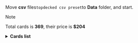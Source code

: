 Move <b>csv</b> files```topdecked csv preset```to <b>Data</b> folder, and start.

> [!NOTE]
> Total cards is <b>369</b>, their price is <b>$204</b>

<details>
  <summary><b>Cards list</b></summary>

<ul>
 <li> $0.11 <a href="https://scryfall.com/card/afr/274/ru">Mountain</a> - foil (1)</li>
 <li> $0.71 <a href="https://scryfall.com/card/khm/397/ru">Mountain</a> - foil (1)</li>
 <li> $0.11 <a href="https://scryfall.com/card/afr/276/ru">Mountain</a> - foil (1)</li>
 <li> $0.17 <a href="https://scryfall.com/card/thb/285/en">Mountain</a> - foil (1)</li>
 <li> $0.13 <a href="https://scryfall.com/card/mid/383/ru">Mountain</a> - foil (1)</li>
 <li> $0.13 <a href="https://scryfall.com/card/afr/275/ru">Mountain</a> - foil (1)</li>
 <li> $0.09 <a href="https://scryfall.com/card/afr/277/ru">Mountain</a> - foil (1)</li>
 <li> $0.14 <a href="https://scryfall.com/card/thb/284/en">Mountain</a> - foil (1)</li>
 <li> $0.06 <a href="https://scryfall.com/card/afr/310/ru">Rimeshield Frost Giant</a> - foil (1)</li>
 <li> $0.11 <a href="https://scryfall.com/card/mid/244/ru">Sunrise Cavalier</a> - foil (1)</li>
 <li> $0.17 <a href="https://scryfall.com/card/mid/261/ru">Evolving Wilds</a> - foil (1)</li>
 <li> $0.10 <a href="https://scryfall.com/card/mid/380/ru">Plains</a> - foil (1)</li>
 <li> $0.22 <a href="https://scryfall.com/card/thb/279/en">Plains</a> - foil (1)</li>
 <li> $0.09 <a href="https://scryfall.com/card/afr/262/ru">Plains</a> - foil (1)</li>
 <li> $0.09 <a href="https://scryfall.com/card/afr/264/ru">Plains</a> - foil (1)</li>
 <li> $0.32 <a href="https://scryfall.com/card/khm/394/ru">Plains</a> - foil (1)</li>
 <li> $0.20 <a href="https://scryfall.com/card/thb/278/en">Plains</a> - foil (1)</li>
 <li> $0.13 <a href="https://scryfall.com/card/afr/265/ru">Plains</a> - foil (1)</li>
 <li> $0.10 <a href="https://scryfall.com/card/afr/263/ru">Plains</a> - foil (1)</li>
 <li> $0.18 <a href="https://scryfall.com/card/afr/117/ru">Reaper's Talisman</a> - foil (1)</li>
 <li> $0.10 <a href="https://scryfall.com/card/mid/384/ru">Forest</a> - foil (1)</li>
 <li> $0.09 <a href="https://scryfall.com/card/thb/286/en">Forest</a> - foil (1)</li>
 <li> $0.19 <a href="https://scryfall.com/card/thb/287/en">Forest</a> - foil (1)</li>
 <li> $0.13 <a href="https://scryfall.com/card/afr/278/ru">Forest</a> - foil (1)</li>
 <li> $0.13 <a href="https://scryfall.com/card/afr/280/ru">Forest</a> - foil (1)</li>
 <li> $0.38 <a href="https://scryfall.com/card/mid/277/ru">Forest</a> - foil (1)</li>
 <li> $0.10 <a href="https://scryfall.com/card/afr/279/ru">Forest</a> - foil (1)</li>
 <li> $0.16 <a href="https://scryfall.com/card/afr/281/ru">Forest</a> - foil (1)</li>
 <li> $0.73 <a href="https://scryfall.com/card/khm/398/ru">Forest</a> - foil (1)</li>
 <li> $0.61 <a href="https://scryfall.com/card/ddr/36/en">Ob Nixilis Reignited</a> - foil (1)</li>
 <li> $0.11 <a href="https://scryfall.com/card/afr/268/ru">Island</a> - foil (1)</li>
 <li> $0.63 <a href="https://scryfall.com/card/khm/395/ru">Island</a> - foil (1)</li>
 <li> $0.09 <a href="https://scryfall.com/card/afr/269/ru">Island</a> - foil (1)</li>
 <li> $0.19 <a href="https://scryfall.com/card/thb/281/ru">Island</a> - foil (1)</li>
 <li> $0.09 <a href="https://scryfall.com/card/mid/381/ru">Island</a> - foil (1)</li>
 <li> $0.10 <a href="https://scryfall.com/card/afr/267/ru">Island</a> - foil (1)</li>
 <li> $0.13 <a href="https://scryfall.com/card/afr/266/ru">Island</a> - foil (1)</li>
 <li> $0.17 <a href="https://scryfall.com/card/thb/280/en">Island</a> - foil (1)</li>
 <li> $0.13 <a href="https://scryfall.com/card/khm/321/ru">Aegar, the Freezing Flame</a> - foil (1)</li>
 <li> $0.12 <a href="https://scryfall.com/card/afr/272/ru">Swamp</a> - foil (1)</li>
 <li> $0.09 <a href="https://scryfall.com/card/afr/270/ru">Swamp</a> - foil (1)</li>
 <li> $2.02 <a href="https://scryfall.com/card/thb/252/en">Swamp</a> - foil (1)</li>
 <li> $0.13 <a href="https://scryfall.com/card/mid/382/ru">Swamp</a> - foil (1)</li>
 <li> $0.12 <a href="https://scryfall.com/card/afr/271/ru">Swamp</a> - foil (1)</li>
 <li> $0.13 <a href="https://scryfall.com/card/afr/273/ru">Swamp</a> - foil (1)</li>
 <li> $0.20 <a href="https://scryfall.com/card/thb/283/en">Swamp</a> - foil (1)</li>
 <li> $0.92 <a href="https://scryfall.com/card/mid/273/ru">Swamp</a> - foil (1)</li>
 <li> $0.46 <a href="https://scryfall.com/card/khm/396/ru">Swamp</a> - foil (1)</li>
 <li> $0.12 <a href="https://scryfall.com/card/thb/282/en">Swamp</a> - foil (1)</li>
 <li> $0.02 <a href="https://scryfall.com/card/mom/195/en">Iridescent Blademaster</a> - foil (1)</li>
 <li> $0.09 <a href="https://scryfall.com/card/khm/8/ru">Divine Gambit</a> - foil (1)</li>
 <li> $0.38 <a href="https://scryfall.com/card/afr/228/ru">Monk Class</a> - foil (1)</li>
 <li> $0.01 <a href="https://scryfall.com/card/mid/22/ru">Gavony Trapper</a> - foil (1)</li>
 <li> $1.02 <a href="https://scryfall.com/card/neo/472/en">Thundering Raiju</a> - foil (1)</li>
 <li> $0.08 <a href="https://scryfall.com/card/mid/299/ru">Burly Breaker // Dire-Strain Demolisher</a> - foil (1)</li>
 <li> $2.85 <a href="https://scryfall.com/card/vow/46/en">Welcoming Vampire</a> - foil (1)</li>
 <li> $2.87 <a href="https://scryfall.com/card/ddr/1/en">Nissa, Voice of Zendikar</a> - foil (1)</li>
 <li> $0.14 <a href="https://scryfall.com/card/mid/63/ru">Mysterious Tome // Chilling Chronicle</a> - foil (1)</li>
 <li> $0.01 <a href="https://scryfall.com/card/mid/132/ru">Burn the Accursed</a> - foil (1)</li>
 <li> $0.07 <a href="https://scryfall.com/card/afr/46/ru">Arcane Investigator</a> - foil (1)</li>
 <li> $0.05 <a href="https://scryfall.com/card/khm/157/ru">Tuskeri Firewalker</a> - foil (1)</li>
 <li> $0.13 <a href="https://scryfall.com/card/thb/263/en">Tymaret, Chosen from Death</a> - foil (1)</li>
 <li> $0.30 <a href="https://scryfall.com/card/mid/386/ru">Triskaidekaphile</a> - foil (1)</li>
 <li> $0.47 <a href="https://scryfall.com/card/thb/352/en">Arasta of the Endless Web</a> - foil (1)</li>
 <li> $0.05 <a href="https://scryfall.com/card/khm/87/ru">Draugr Recruiter</a> - foil (1)</li>
 <li> $0.43 <a href="https://scryfall.com/card/afr/375/ru">Forsworn Paladin</a> - foil (1)</li>
 <li> $0.83 <a href="https://scryfall.com/card/khm/400/ru">Reflections of Littjara</a> - foil (1)</li>
 <li> $0.19 <a href="https://scryfall.com/card/afr/397/ru">Treasure Chest</a> - foil (1)</li>
 <li> $0.06 <a href="https://scryfall.com/card/mid/118/ru">Olivia's Midnight Ambush</a> - foil (1)</li>
 <li> $2.23 <a href="https://scryfall.com/card/sta/56/ru">Regrowth</a> - foil (1)</li>
 <li> $0.02 <a href="https://scryfall.com/card/mid/84/ru">Arrogant Outlaw</a> - foil (1)</li>
 <li> $0.02 <a href="https://scryfall.com/card/afr/45/ru">Air-Cult Elemental</a> - foil (1)</li>
 <li> $0.62 <a href="https://scryfall.com/card/thb/121/en">Underworld Dreams</a> - nonfoil (1)</li>
 <li> $0.06 <a href="https://scryfall.com/card/khm/36/ru">Valkyrie's Sword</a> - nonfoil (1)</li>
 <li> $0.04 <a href="https://scryfall.com/card/khm/163/ru">Boreal Outrider</a> - nonfoil (1)</li>
 <li> $0.02 <a href="https://scryfall.com/card/stx/200/ru">Lorehold Excavation</a> - nonfoil (1)</li>
 <li> $0.96 <a href="https://scryfall.com/card/stx/262/ru">Access Tunnel</a> - nonfoil (1)</li>
 <li> $0.10 <a href="https://scryfall.com/card/afr/105/ru">Gelatinous Cube</a> - nonfoil (1)</li>
 <li> $0.11 <a href="https://scryfall.com/card/thb/237/en">Soul-Guide Lantern</a> - nonfoil (1)</li>
 <li> $0.11 <a href="https://scryfall.com/card/khm/56/ru">Frost Augur</a> - nonfoil (1)</li>
 <li> $0.86 <a href="https://scryfall.com/card/khm/69/ru">Mystic Reflection</a> - nonfoil (1)</li>
 <li> $0.02 <a href="https://scryfall.com/card/thb/189/en">Nyx Herald</a> - nonfoil (1)</li>
 <li> $0.02 <a href="https://scryfall.com/card/stx/89/ru">Umbral Juke</a> - nonfoil (1)</li>
 <li> $0.93 <a href="https://scryfall.com/card/sta/17/ru">Mind's Desire</a> - nonfoil (1)</li>
 <li> $0.04 <a href="https://scryfall.com/card/afr/7/ru">Cloister Gargoyle</a> - nonfoil (1)</li>
 <li> $0.04 <a href="https://scryfall.com/card/thb/83/en">Agonizing Remorse</a> - nonfoil (1)</li>
 <li> $0.03 <a href="https://scryfall.com/card/sta/24/ru">Agonizing Remorse</a> - nonfoil (1)</li>
 <li> $0.10 <a href="https://scryfall.com/card/ddr/3/en">Briarhorn</a> - nonfoil (2)</li>
 <li> $0.22 <a href="https://scryfall.com/card/mid/246/ru">Tovolar, Dire Overlord // Tovolar, the Midnight Scourge</a> - nonfoil (1)</li>
 <li> $0.11 <a href="https://scryfall.com/card/mid/187/ru">Hound Tamer // Untamed Pup</a> - nonfoil (1)</li>
 <li> $0.06 <a href="https://scryfall.com/card/mid/302/ru">Hound Tamer // Untamed Pup</a> - nonfoil (1)</li>
 <li> $0.12 <a href="https://scryfall.com/card/stx/147/ru">Augmenter Pugilist // Echoing Equation</a> - nonfoil (1)</li>
 <li> $0.04 <a href="https://scryfall.com/card/afr/192/ru">Loathsome Troll</a> - nonfoil (1)</li>
 <li> $0.08 <a href="https://scryfall.com/card/khm/268/ru">Skemfar Elderhall</a> - nonfoil (1)</li>
 <li> $0.32 <a href="https://scryfall.com/card/thb/170/en">The First Iroan Games</a> - nonfoil (1)</li>
 <li> $0.18 <a href="https://scryfall.com/card/sta/60/ru">Electrolyze</a> - nonfoil (1)</li>
 <li> $0.03 <a href="https://scryfall.com/card/thb/219/ru">Hero of the Nyxborn</a> - nonfoil (1)</li>
 <li> $0.41 <a href="https://scryfall.com/card/vow/200/en">Glorious Sunrise</a> - nonfoil (1)</li>
 <li> $0.02 <a href="https://scryfall.com/card/mom/107/en">Glistening Deluge</a> - nonfoil (1)</li>
 <li> $5.14 <a href="https://scryfall.com/card/khm/98/ru">Haunting Voyage</a> - nonfoil (1)</li>
 <li> $0.19 <a href="https://scryfall.com/card/thb/87/en">Cling to Dust</a> - nonfoil (1)</li>
 <li> $0.16 <a href="https://scryfall.com/card/ddr/58/en">Quest for the Gravelord</a> - nonfoil (2)</li>
 <li> $0.02 <a href="https://scryfall.com/card/thb/59/en">One with the Stars</a> - nonfoil (1)</li>
 <li> $0.05 <a href="https://scryfall.com/card/thb/7/en">Commanding Presence</a> - nonfoil (1)</li>
 <li> $0.45 <a href="https://scryfall.com/card/ddr/56/en">Pestilence Demon</a> - nonfoil (1)</li>
 <li> $0.10 <a href="https://scryfall.com/card/thb/267/en">Renata, Called to the Hunt</a> - nonfoil (1)</li>
 <li> $0.08 <a href="https://scryfall.com/card/khm/113/ru">Tergrid's Shadow</a> - nonfoil (1)</li>
 <li> $0.05 <a href="https://scryfall.com/card/afr/12/ru">Divine Smite</a> - nonfoil (1)</li>
 <li> $0.03 <a href="https://scryfall.com/card/thb/239/en">Thundering Chariot</a> - nonfoil (1)</li>
 <li> $0.03 <a href="https://scryfall.com/card/stx/107/ru">Igneous Inspiration</a> - nonfoil (1)</li>
 <li> $0.11 <a href="https://scryfall.com/card/ddr/19/en">Scythe Leopard</a> - nonfoil (2)</li>
 <li> $0.11 <a href="https://scryfall.com/card/khm/201/ru">Arni Slays the Troll</a> - nonfoil (1)</li>
 <li> $1.12 <a href="https://scryfall.com/card/stx/86/ru">Sedgemoor Witch</a> - nonfoil (1)</li>
 <li> $0.01 <a href="https://scryfall.com/card/mid/75/ru">Skaab Wrangler</a> - nonfoil (1)</li>
 <li> $0.53 <a href="https://scryfall.com/card/ddr/2/en">Abundance</a> - nonfoil (1)</li>
 <li> $0.10 <a href="https://scryfall.com/card/stx/154/ru">Pestilent Cauldron // Restorative Burst</a> - nonfoil (1)</li>
 <li> $3.54 <a href="https://scryfall.com/card/afr/138/ru">Delina, Wild Mage</a> - nonfoil (1)</li>
 <li> $0.10 <a href="https://scryfall.com/card/thb/166/en">The Binding of the Titans</a> - nonfoil (1)</li>
 <li> $0.27 <a href="https://scryfall.com/card/ddr/24/en">Walker of the Grove</a> - nonfoil (1)</li>
 <li> $0.79 <a href="https://scryfall.com/card/sta/51/ru">Cultivate</a> - nonfoil (1)</li>
 <li> $0.03 <a href="https://scryfall.com/card/thb/182/en">Nessian Hornbeetle</a> - nonfoil (1)</li>
 <li> $0.08 <a href="https://scryfall.com/card/sta/44/ru">Shock</a> - nonfoil (1)</li>
 <li> $0.31 <a href="https://scryfall.com/card/thb/234/en">Mirror Shield</a> - nonfoil (1)</li>
 <li> $0.03 <a href="https://scryfall.com/card/mid/299/ru">Burly Breaker // Dire-Strain Demolisher</a> - nonfoil (2)</li>
 <li> $0.30 <a href="https://scryfall.com/card/afr/29/ru">Paladin Class</a> - nonfoil (1)</li>
 <li> $0.01 <a href="https://scryfall.com/card/mid/83/ru">Vivisection</a> - nonfoil (1)</li>
 <li> $0.05 <a href="https://scryfall.com/card/afr/57/ru">Eccentric Apprentice</a> - nonfoil (2)</li>
 <li> $0.20 <a href="https://scryfall.com/card/thb/33/en">Reverent Hoplite</a> - nonfoil (1)</li>
 <li> $0.11 <a href="https://scryfall.com/card/stx/98/ru">Efreet Flamepainter</a> - nonfoil (1)</li>
 <li> $0.15 <a href="https://scryfall.com/card/khm/109/ru">Skemfar Avenger</a> - nonfoil (1)</li>
 <li> $0.28 <a href="https://scryfall.com/card/afr/132/ru">Battle Cry Goblin</a> - nonfoil (1)</li>
 <li> $0.05 <a href="https://scryfall.com/card/afr/67/ru">Power of Persuasion</a> - nonfoil (1)</li>
 <li> $0.06 <a href="https://scryfall.com/card/stx/229/ru">Shadewing Laureate</a> - nonfoil (1)</li>
 <li> $0.12 <a href="https://scryfall.com/card/ddr/20/en">Seek the Horizon</a> - nonfoil (1)</li>
 <li> $0.16 <a href="https://scryfall.com/card/khm/265/ru">Port of Karfell</a> - nonfoil (1)</li>
 <li> $0.54 <a href="https://scryfall.com/card/afr/33/ru">Portable Hole</a> - nonfoil (1)</li>
 <li> $0.36 <a href="https://scryfall.com/card/sta/31/ru">Inquisition of Kozilek</a> - nonfoil (1)</li>
 <li> $0.10 <a href="https://scryfall.com/card/stx/57/ru">Teachings of the Archaics</a> - nonfoil (1)</li>
 <li> $2.00 <a href="https://scryfall.com/card/mid/7/ru">Brutal Cathar // Moonrage Brute</a> - nonfoil (1)</li>
 <li> $0.06 <a href="https://scryfall.com/card/mid/250/ru">Wake to Slaughter</a> - nonfoil (1)</li>
 <li> $0.17 <a href="https://scryfall.com/card/ddr/60/ru">Shadows of the Past</a> - nonfoil (1)</li>
 <li> $0.19 <a href="https://scryfall.com/card/thb/228/en">Staggering Insight</a> - nonfoil (1)</li>
 <li> $0.04 <a href="https://scryfall.com/card/stx/198/ru">Lorehold Apprentice</a> - nonfoil (1)</li>
 <li> $0.03 <a href="https://scryfall.com/card/thb/63/en">Sea God's Scorn</a> - nonfoil (1)</li>
 <li> $0.06 <a href="https://scryfall.com/card/afr/107/ru">Grim Wanderer</a> - nonfoil (1)</li>
 <li> $0.06 <a href="https://scryfall.com/card/thb/223/en">Mischievous Chimera</a> - nonfoil (1)</li>
 <li> $0.04 <a href="https://scryfall.com/card/stx/100/ru">Explosive Welcome</a> - nonfoil (1)</li>
 <li> $0.16 <a href="https://scryfall.com/card/stx/96/ru">Draconic Intervention</a> - nonfoil (1)</li>
 <li> $0.07 <a href="https://scryfall.com/card/mid/238/ru">Rootcoil Creeper</a> - nonfoil (2)</li>
 <li> $0.47 <a href="https://scryfall.com/card/ddr/38/en">Ambition's Cost</a> - nonfoil (1)</li>
 <li> $0.03 <a href="https://scryfall.com/card/thb/133/en">Fateful End</a> - nonfoil (1)</li>
 <li> $0.08 <a href="https://scryfall.com/card/sta/41/ru">Infuriate</a> - nonfoil (1)</li>
 <li> $0.14 <a href="https://scryfall.com/card/khm/108/ru">Rune of Mortality</a> - nonfoil (1)</li>
 <li> $0.33 <a href="https://scryfall.com/card/ddr/10/en">Gaea's Blessing</a> - nonfoil (1)</li>
 <li> $0.13 <a href="https://scryfall.com/card/khm/325/ru">Koll, the Forgemaster</a> - nonfoil (1)</li>
 <li> $0.05 <a href="https://scryfall.com/card/thb/209/en">Atris, Oracle of Half-Truths</a> - nonfoil (1)</li>
 <li> $0.30 <a href="https://scryfall.com/card/stx/26/ru">Secret Rendezvous</a> - nonfoil (1)</li>
 <li> $0.20 <a href="https://scryfall.com/card/thb/5/en">The Birth of Meletis</a> - nonfoil (1)</li>
 <li> $0.37 <a href="https://scryfall.com/card/snc/12/en">Extraction Specialist</a> - nonfoil (1)</li>
 <li> $0.11 <a href="https://scryfall.com/card/khm/59/ru">Giant's Amulet</a> - nonfoil (1)</li>
 <li> $0.05 <a href="https://scryfall.com/card/afr/234/ru">Targ Nar, Demon-Fang Gnoll</a> - nonfoil (2)</li>
 <li> $0.09 <a href="https://scryfall.com/card/mid/183/ru">Dryad's Revival</a> - nonfoil (1)</li>
 <li> $1.30 <a href="https://scryfall.com/card/khm/340/ru">Search for Glory</a> - nonfoil (1)</li>
 <li> $0.10 <a href="https://scryfall.com/card/stx/127/ru">Dragonsguard Elite</a> - nonfoil (1)</li>
 <li> $0.03 <a href="https://scryfall.com/card/afr/96/ru">Demogorgon's Clutches</a> - nonfoil (1)</li>
 <li> $0.07 <a href="https://scryfall.com/card/sta/4/ru">Divine Gambit</a> - nonfoil (1)</li>
 <li> $0.02 <a href="https://scryfall.com/card/khm/8/ru">Divine Gambit</a> - nonfoil (1)</li>
 <li> $0.03 <a href="https://scryfall.com/card/mul/57/en">Reyav, Master Smith</a> - nonfoil (1)</li>
 <li> $0.04 <a href="https://scryfall.com/card/stx/134/ru">Honor Troll</a> - nonfoil (2)</li>
 <li> $0.02 <a href="https://scryfall.com/card/thb/112/en">Pharika's Spawn</a> - nonfoil (1)</li>
 <li> $0.03 <a href="https://scryfall.com/card/afr/76/ru">Split the Party</a> - nonfoil (1)</li>
 <li> $0.04 <a href="https://scryfall.com/card/afr/149/ru">Hulking Bugbear</a> - nonfoil (1)</li>
 <li> $0.02 <a href="https://scryfall.com/card/stx/135/ru">Karok Wrangler</a> - nonfoil (1)</li>
 <li> $0.46 <a href="https://scryfall.com/card/ddr/16/en">Oran-Rief Hydra</a> - nonfoil (1)</li>
 <li> $0.02 <a href="https://scryfall.com/card/stx/15/ru">Dueling Coach</a> - nonfoil (1)</li>
 <li> $0.06 <a href="https://scryfall.com/card/stx/123/ru">Bookwurm</a> - nonfoil (2)</li>
 <li> $0.13 <a href="https://scryfall.com/card/afr/32/ru">Plate Armor</a> - nonfoil (1)</li>
 <li> $0.02 <a href="https://scryfall.com/card/khm/226/ru">Niko Defies Destiny</a> - nonfoil (1)</li>
 <li> $0.05 <a href="https://scryfall.com/card/afr/135/ru">Burning Hands</a> - nonfoil (1)</li>
 <li> $0.07 <a href="https://scryfall.com/card/mid/126/ru">Vengeful Strangler // Strangling Grasp</a> - nonfoil (1)</li>
 <li> $0.02 <a href="https://scryfall.com/card/stx/78/ru">Necrotic Fumes</a> - nonfoil (3)</li>
 <li> $0.19 <a href="https://scryfall.com/card/ddr/6/en">Cloudthresher</a> - nonfoil (1)</li>
 <li> $0.02 <a href="https://scryfall.com/card/afr/247/ru">Iron Golem</a> - nonfoil (1)</li>
 <li> $0.04 <a href="https://scryfall.com/card/afr/210/ru">Wandering Troubadour</a> - nonfoil (2)</li>
 <li> $0.06 <a href="https://scryfall.com/card/thb/69/en">Stinging Lionfish</a> - nonfoil (1)</li>
 <li> $0.18 <a href="https://scryfall.com/card/afr/98/ru">Drider</a> - nonfoil (1)</li>
 <li> $0.19 <a href="https://scryfall.com/card/thb/167/en">Chainweb Aracnir</a> - nonfoil (1)</li>
 <li> $0.10 <a href="https://scryfall.com/card/khm/170/ru">Fynn, the Fangbearer</a> - nonfoil (1)</li>
 <li> $0.34 <a href="https://scryfall.com/card/stx/128/ru">Ecological Appreciation</a> - nonfoil (1)</li>
 <li> $0.07 <a href="https://scryfall.com/card/afr/137/ru">Critical Hit</a> - nonfoil (1)</li>
 <li> $0.04 <a href="https://scryfall.com/card/afr/201/ru">Purple Worm</a> - nonfoil (1)</li>
 <li> $2.47 <a href="https://scryfall.com/card/stx/81/ru">Plumb the Forbidden</a> - nonfoil (1)</li>
 <li> $0.06 <a href="https://scryfall.com/card/thb/102/en">Inevitable End</a> - nonfoil (1)</li>
 <li> $0.41 <a href="https://scryfall.com/card/stx/21/ru">Mavinda, Students' Advocate</a> - nonfoil (1)</li>
 <li> $0.60 <a href="https://scryfall.com/card/afr/180/ru">Druid Class</a> - nonfoil (1)</li>
 <li> $0.03 <a href="https://scryfall.com/card/mid/16/ru">Duelcraft Trainer</a> - nonfoil (1)</li>
 <li> $0.34 <a href="https://scryfall.com/card/mid/309/ru">Katilda, Dawnhart Prime</a> - nonfoil (1)</li>
 <li> $0.26 <a href="https://scryfall.com/card/ddr/30/en">Treetop Village</a> - nonfoil (1)</li>
 <li> $0.23 <a href="https://scryfall.com/card/vow/58/en">Dreamshackle Geist</a> - nonfoil (1)</li>
 <li> $0.02 <a href="https://scryfall.com/card/stx/202/ru">Maelstrom Muse</a> - nonfoil (1)</li>
 <li> $0.07 <a href="https://scryfall.com/card/ddr/12/en">Jaddi Lifestrider</a> - nonfoil (2)</li>
 <li> $0.21 <a href="https://scryfall.com/card/khm/25/ru">Rune of Sustenance</a> - nonfoil (1)</li>
 <li> $0.12 <a href="https://scryfall.com/card/mid/303/ru">Outland Liberator // Frenzied Trapbreaker</a> - nonfoil (1)</li>
 <li> $0.02 <a href="https://scryfall.com/card/afr/244/ru">Fifty Feet of Rope</a> - nonfoil (1)</li>
 <li> $0.91 <a href="https://scryfall.com/card/ddr/65/en">Leechridden Swamp</a> - nonfoil (1)</li>
 <li> $0.14 <a href="https://scryfall.com/card/afr/48/ru">The Blackstaff of Waterdeep</a> - nonfoil (1)</li>
 <li> $0.25 <a href="https://scryfall.com/card/ddr/62/en">Squelching Leeches</a> - nonfoil (1)</li>
 <li> $0.07 <a href="https://scryfall.com/card/afr/49/ru">Blue Dragon</a> - nonfoil (1)</li>
 <li> $0.20 <a href="https://scryfall.com/card/stx/94/ru">Conspiracy Theorist</a> - nonfoil (1)</li>
 <li> $0.04 <a href="https://scryfall.com/card/stx/35/ru">Thunderous Orator</a> - nonfoil (1)</li>
 <li> $0.13 <a href="https://scryfall.com/card/stx/176/ru">Deadly Brew</a> - nonfoil (1)</li>
 <li> $0.16 <a href="https://scryfall.com/card/stx/207/ru">Mortality Spear</a> - nonfoil (1)</li>
 <li> $0.05 <a href="https://scryfall.com/card/mom/166/en">Stoke the Flames</a> - nonfoil (1)</li>
 <li> $0.23 <a href="https://scryfall.com/card/ddr/21/en">Thicket Elemental</a> - nonfoil (1)</li>
 <li> $0.08 <a href="https://scryfall.com/card/thb/206/en">Acolyte of Affliction</a> - nonfoil (1)</li>
 <li> $0.62 <a href="https://scryfall.com/card/thb/13/en">Elspeth Conquers Death</a> - nonfoil (1)</li>
 <li> $0.05 <a href="https://scryfall.com/card/thb/132/en">Escape Velocity</a> - nonfoil (1)</li>
 <li> $0.06 <a href="https://scryfall.com/card/khm/30/ru">Spectral Steel</a> - nonfoil (1)</li>
 <li> $0.46 <a href="https://scryfall.com/card/khm/142/ru">Magda, Brazen Outlaw</a> - nonfoil (1)</li>
 <li> $0.12 <a href="https://scryfall.com/card/sta/37/ru">Claim the Firstborn</a> - nonfoil (1)</li>
 <li> $1.22 <a href="https://scryfall.com/card/afr/147/ru">Hobgoblin Bandit Lord</a> - nonfoil (1)</li>
 <li> $0.22 <a href="https://scryfall.com/card/mid/235/ru">Rem Karolus, Stalwart Slayer</a> - nonfoil (1)</li>
 <li> $0.04 <a href="https://scryfall.com/card/afr/231/ru">Shessra, Death's Whisper</a> - nonfoil (1)</li>
 <li> $0.05 <a href="https://scryfall.com/card/stx/92/ru">Ardent Dustspeaker</a> - nonfoil (1)</li>
 <li> $0.04 <a href="https://scryfall.com/card/thb/138/en">Heroes of the Revel</a> - nonfoil (1)</li>
 <li> $0.09 <a href="https://scryfall.com/card/mid/115/ru">Necrosynthesis</a> - nonfoil (1)</li>
 <li> $0.15 <a href="https://scryfall.com/card/afr/125/ru">Warlock Class</a> - nonfoil (2)</li>
 <li> $0.26 <a href="https://scryfall.com/card/mid/2/ru">Ambitious Farmhand // Seasoned Cathar</a> - nonfoil (1)</li>
 <li> $2.72 <a href="https://scryfall.com/card/afr/222/ru">Fighter Class</a> - nonfoil (1)</li>
 <li> $0.02 <a href="https://scryfall.com/card/mid/300/ru">Dawnhart Mentor</a> - nonfoil (2)</li>
 <li> $0.05 <a href="https://scryfall.com/card/khm/166/ru">Elven Bow</a> - nonfoil (1)</li>
 <li> $0.26 <a href="https://scryfall.com/card/stx/20/ru">Leonin Lightscribe</a> - nonfoil (1)</li>
 <li> $0.69 <a href="https://scryfall.com/card/khm/9/ru">Doomskar</a> - nonfoil (1)</li>
 <li> $0.49 <a href="https://scryfall.com/card/thb/99/en">Gray Merchant of Asphodel</a> - nonfoil (1)</li>
 <li> $3.82 <a href="https://scryfall.com/card/khm/114/ru">Valki, God of Lies // Tibalt, Cosmic Impostor</a> - nonfoil (1)</li>
 <li> $0.31 <a href="https://scryfall.com/card/vow/53/en">Consuming Tide</a> - nonfoil (1)</li>
 <li> $0.04 <a href="https://scryfall.com/card/mid/65/ru">Ominous Roost</a> - nonfoil (1)</li>
 <li> $0.09 <a href="https://scryfall.com/card/stx/28/ru">Show of Confidence</a> - nonfoil (1)</li>
 <li> $1.37 <a href="https://scryfall.com/card/mid/113/ru">Morbid Opportunist</a> - nonfoil (1)</li>
 <li> $0.34 <a href="https://scryfall.com/card/sta/62/ru">Lightning Helix</a> - nonfoil (1)</li>
 <li> $0.06 <a href="https://scryfall.com/card/khm/253/ru">Bretagard Stronghold</a> - nonfoil (1)</li>
 <li> $0.03 <a href="https://scryfall.com/card/khm/137/ru">Frenzied Raider</a> - nonfoil (1)</li>
 <li> $2.54 <a href="https://scryfall.com/card/thb/221/en">Kroxa, Titan of Death's Hunger</a> - nonfoil (1)</li>
 <li> $0.06 <a href="https://scryfall.com/card/stx/205/ru">Manifestation Sage</a> - nonfoil (1)</li>
 <li> $0.13 <a href="https://scryfall.com/card/khm/116/ru">Vengeful Reaper</a> - nonfoil (1)</li>
 <li> $0.23 <a href="https://scryfall.com/card/stx/72/ru">Go Blank</a> - nonfoil (1)</li>
 <li> $0.08 <a href="https://scryfall.com/card/khm/224/ru">Narfi, Betrayer King</a> - nonfoil (1)</li>
 <li> $0.13 <a href="https://scryfall.com/card/stx/59/ru">Test of Talents</a> - nonfoil (2)</li>
 <li> $0.36 <a href="https://scryfall.com/card/khm/107/ru">Rise of the Dread Marn</a> - nonfoil (1)</li>
 <li> $0.08 <a href="https://scryfall.com/card/khm/259/ru">Great Hall of Starnheim</a> - nonfoil (1)</li>
 <li> $0.02 <a href="https://scryfall.com/card/afr/77/ru">Sudden Insight</a> - nonfoil (1)</li>
 <li> $0.10 <a href="https://scryfall.com/card/afr/240/ru">Bag of Holding</a> - nonfoil (1)</li>
 <li> $0.20 <a href="https://scryfall.com/card/afr/88/ru">Asmodeus the Archfiend</a> - nonfoil (1)</li>
 <li> $0.03 <a href="https://scryfall.com/card/thb/193/en">Pheres-Band Brawler</a> - nonfoil (1)</li>
 <li> $0.05 <a href="https://scryfall.com/card/stx/132/ru">Fortifying Draught</a> - nonfoil (1)</li>
 <li> $0.08 <a href="https://scryfall.com/card/mid/57/ru">Grafted Identity</a> - nonfoil (1)</li>
 <li> $3.90 <a href="https://scryfall.com/card/mid/265/ru">Overgrown Farmland</a> - nonfoil (1)</li>
 <li> $0.10 <a href="https://scryfall.com/card/khm/212/ru">Harald, King of Skemfar</a> - nonfoil (1)</li>
 <li> $0.19 <a href="https://scryfall.com/card/vow/186/en">Ascendant Packleader</a> - nonfoil (1)</li>
 <li> $0.03 <a href="https://scryfall.com/card/mid/70/ru">Phantom Carriage</a> - nonfoil (2)</li>
 <li> $0.12 <a href="https://scryfall.com/card/afr/323/ru">Zalto, Fire Giant Duke</a> - nonfoil (2)</li>
 <li> $0.19 <a href="https://scryfall.com/card/stx/247/ru">Witherbloom Apprentice</a> - nonfoil (2)</li>
 <li> $0.36 <a href="https://scryfall.com/card/afr/243/ru">Eye of Vecna</a> - nonfoil (1)</li>
 <li> $0.02 <a href="https://scryfall.com/card/stx/224/ru">Returned Pastcaller</a> - nonfoil (1)</li>
 <li> $0.02 <a href="https://scryfall.com/card/mid/196/ru">Rise of the Ants</a> - nonfoil (1)</li>
 <li> $3.13 <a href="https://scryfall.com/card/afr/254/ru">Den of the Bugbear</a> - nonfoil (1)</li>
 <li> $0.23 <a href="https://scryfall.com/card/khm/86/ru">Draugr Necromancer</a> - nonfoil (1)</li>
 <li> $0.26 <a href="https://scryfall.com/card/khm/244/ru">Replicating Ring</a> - nonfoil (1)</li>
 <li> $0.26 <a href="https://scryfall.com/card/sta/28/ru">Doom Blade</a> - nonfoil (1)</li>
 <li> $0.02 <a href="https://scryfall.com/card/stx/31/ru">Stonebinder's Familiar</a> - nonfoil (1)</li>
 <li> $0.10 <a href="https://scryfall.com/card/mid/173/ru">Brood Weaver</a> - nonfoil (1)</li>
 <li> $0.11 <a href="https://scryfall.com/card/stx/178/ru">Dina, Soul Steeper</a> - nonfoil (2)</li>
 <li> $0.14 <a href="https://scryfall.com/card/stx/171/ru">Creative Outburst</a> - nonfoil (1)</li>
 <li> $0.03 <a href="https://scryfall.com/card/stx/91/ru">Academic Dispute</a> - nonfoil (1)</li>
 <li> $0.02 <a href="https://scryfall.com/card/stx/162/ru">Aether Helix</a> - nonfoil (1)</li>
 <li> $0.07 <a href="https://scryfall.com/card/thb/53/en">Medomai's Prophecy</a> - nonfoil (1)</li>
 <li> $0.04 <a href="https://scryfall.com/card/khm/135/ru">Fearless Liberator</a> - nonfoil (1)</li>
 <li> $0.13 <a href="https://scryfall.com/card/thb/156/en">Storm Herald</a> - nonfoil (1)</li>
 <li> $0.10 <a href="https://scryfall.com/card/khm/148/ru">Rune of Speed</a> - nonfoil (1)</li>
 <li> $0.50 <a href="https://scryfall.com/card/thb/80/en">Wavebreak Hippocamp</a> - nonfoil (1)</li>
 <li> $0.05 <a href="https://scryfall.com/card/stx/24/ru">Professor of Symbology</a> - nonfoil (1)</li>
 <li> $0.43 <a href="https://scryfall.com/card/mid/51/ru">Fading Hope</a> - nonfoil (1)</li>
 <li> $0.31 <a href="https://scryfall.com/card/mid/223/ru">Florian, Voldaren Scion</a> - nonfoil (1)</li>
 <li> $0.08 <a href="https://scryfall.com/card/stx/246/ru">Venerable Warsinger</a> - nonfoil (1)</li>
 <li> $0.42 <a href="https://scryfall.com/card/ddr/53/en">Indulgent Tormentor</a> - nonfoil (1)</li>
 <li> $0.27 <a href="https://scryfall.com/card/sta/19/ru">Opt</a> - nonfoil (1)</li>
 <li> $0.03 <a href="https://scryfall.com/card/stx/231/ru">Silverquill Apprentice</a> - nonfoil (2)</li>
 <li> $0.12 <a href="https://scryfall.com/card/stx/225/ru">Rip Apart</a> - nonfoil (1)</li>
 <li> $0.03 <a href="https://scryfall.com/card/stx/169/ru">Closing Statement</a> - nonfoil (1)</li>
 <li> $0.08 <a href="https://scryfall.com/card/sta/3/ru">Defiant Strike</a> - nonfoil (1)</li>
 <li> $0.20 <a href="https://scryfall.com/card/ddr/57/en">Priest of the Blood Rite</a> - nonfoil (1)</li>
 <li> $0.09 <a href="https://scryfall.com/card/ddr/26/en">Woodborn Behemoth</a> - nonfoil (2)</li>
 <li> $1.41 <a href="https://scryfall.com/card/stx/279/ru">Kasmina, Enigma Sage</a> - nonfoil (1)</li>
 <li> $0.24 <a href="https://scryfall.com/card/afr/260/ru">Temple of the Dragon Queen</a> - nonfoil (1)</li>
 <li> $0.05 <a href="https://scryfall.com/card/stx/46/ru">Mentor's Guidance</a> - nonfoil (1)</li>
 <li> $0.04 <a href="https://scryfall.com/card/mom/237/en">Invasion of Moag // Bloomwielder Dryads</a> - nonfoil (1)</li>
 <li> $0.08 <a href="https://scryfall.com/card/khm/122/ru">Basalt Ravager</a> - nonfoil (1)</li>
 <li> $0.07 <a href="https://scryfall.com/card/ddr/42/en">Carrier Thrall</a> - nonfoil (2)</li>
 <li> $0.23 <a href="https://scryfall.com/card/afr/371/ru">Yuan-Ti Malison</a> - nonfoil (1)</li>
 <li> $0.07 <a href="https://scryfall.com/card/stx/220/ru">Quintorius, Field Historian</a> - nonfoil (1)</li>
 <li> $0.04 <a href="https://scryfall.com/card/mid/251/ru">Winterthorn Blessing</a> - nonfoil (1)</li>
 <li> $3.09 <a href="https://scryfall.com/card/snc/160/en">Topiary Stomper</a> - nonfoil (1)</li>
 <li> $0.05 <a href="https://scryfall.com/card/afr/3/ru">Blink Dog</a> - nonfoil (1)</li>
 <li> $0.04 <a href="https://scryfall.com/card/afr/54/ru">Displacer Beast</a> - nonfoil (1)</li>
 <li> $0.02 <a href="https://scryfall.com/card/stx/105/ru">Hall Monitor</a> - nonfoil (1)</li>
 <li> $0.11 <a href="https://scryfall.com/card/khm/233/ru">Vega, the Watcher</a> - nonfoil (1)</li>
 <li> $0.06 <a href="https://scryfall.com/card/sta/49/ru">Adventurous Impulse</a> - nonfoil (1)</li>
 <li> $0.18 <a href="https://scryfall.com/card/ddr/61/en">Smallpox</a> - nonfoil (2)</li>
 <li> $0.15 <a href="https://scryfall.com/card/afr/21/ru">Ingenious Smith</a> - nonfoil (1)</li>
 <li> $0.21 <a href="https://scryfall.com/card/thb/214/en">Dream Trawler</a> - nonfoil (1)</li>
 <li> $0.33 <a href="https://scryfall.com/card/stx/149/ru">Extus, Oriq Overlord // Awaken the Blood Avatar</a> - nonfoil (1)</li>
 <li> $0.06 <a href="https://scryfall.com/card/vow/151/en">Creepy Puppeteer</a> - nonfoil (1)</li>
 <li> $0.02 <a href="https://scryfall.com/card/khm/200/ru">Aegar, the Freezing Flame</a> - nonfoil (1)</li>
 <li> $0.09 <a href="https://scryfall.com/card/afr/175/ru">Choose Your Weapon</a> - nonfoil (1)</li>
 <li> $0.30 <a href="https://scryfall.com/card/thb/98/en">Gravebreaker Lamia</a> - nonfoil (1)</li>
 <li> $0.13 <a href="https://scryfall.com/card/stx/70/ru">Eyetwitch</a> - nonfoil (1)</li>
 <li> $0.02 <a href="https://scryfall.com/card/mid/297/ru">Village Watch // Village Reavers</a> - nonfoil (1)</li>
 <li> $0.17 <a href="https://scryfall.com/card/stx/261/ru">Zephyr Boots</a> - nonfoil (1)</li>
 <li> $0.04 <a href="https://scryfall.com/card/khm/182/ru">Littjara Glade-Warden</a> - nonfoil (1)</li>
 <li> $1.76 <a href="https://scryfall.com/card/vow/63/en">Hullbreaker Horror</a> - nonfoil (1)</li>
 <li> $0.17 <a href="https://scryfall.com/card/afr/337/ru">Bruenor Battlehammer</a> - nonfoil (1)</li>
 <li> $0.36 <a href="https://scryfall.com/card/mid/221/ru">Faithful Mending</a> - nonfoil (1)</li>
 <li> $0.58 <a href="https://scryfall.com/card/sta/18/ru">Negate</a> - nonfoil (1)</li>
 <li> $0.15 <a href="https://scryfall.com/card/afr/114/ru">Power Word Kill</a> - nonfoil (2)</li>
 <li> $0.18 <a href="https://scryfall.com/card/stx/228/ru">Rushed Rebirth</a> - nonfoil (1)</li>
 <li> $0.11 <a href="https://scryfall.com/card/ddr/45/ru">Despoiler of Souls</a> - nonfoil (1)</li>
 <li> $3.06 <a href="https://scryfall.com/card/afr/290/ru">Iymrith, Desert Doom</a> - nonfoil (1)</li>
 <li> $0.45 <a href="https://scryfall.com/card/ddr/29/en">Mosswort Bridge</a> - nonfoil (1)</li>
 <li> $0.05 <a href="https://scryfall.com/card/stx/56/ru">Symmetry Sage</a> - nonfoil (1)</li>
 <li> $0.57 <a href="https://scryfall.com/card/ddr/44/en">Desecration Demon</a> - nonfoil (1)</li>
 <li> $0.33 <a href="https://scryfall.com/card/khm/21/ru">Reidane, God of the Worthy // Valkmira, Protector's Shield</a> - nonfoil (1)</li>
 <li> $0.03 <a href="https://scryfall.com/card/khm/128/ru">Crush the Weak</a> - nonfoil (1)</li>
 <li> $0.04 <a href="https://scryfall.com/card/afr/111/ru">Lightfoot Rogue</a> - nonfoil (1)</li>
 <li> $0.05 <a href="https://scryfall.com/card/sta/23/ru">Whirlwind Denial</a> - nonfoil (2)</li>
 <li> $0.07 <a href="https://scryfall.com/card/mom/30/en">Phyrexian Awakening</a> - nonfoil (1)</li>
 <li> $5.59 <a href="https://scryfall.com/card/mom/12/en">Elesh Norn // The Argent Etchings</a> - nonfoil (1)</li>
 <li> $19.08 <a href="https://scryfall.com/card/thb/259/en">Heliod, Sun-Crowned</a> - foil (1)</li>
 <li> $17.96 <a href="https://scryfall.com/card/thb/236/en">Shadowspear</a> - nonfoil (1)</li>
 <li> $5.31 <a href="https://scryfall.com/card/thb/24/en">Idyllic Tutor</a> - nonfoil (1)</li>
 <li> $3.29 <a href="https://scryfall.com/card/lgn/77/en">Noxious Ghoul</a> - nonfoil (1)</li>
 <li> $4.56 <a href="https://scryfall.com/card/afr/87/ru">Acererak the Archlich</a> - foil (1)</li>
 <li> $10.92 <a href="https://scryfall.com/card/stx/282/ru">Beledros Witherbloom</a> - nonfoil (1)</li>
 <li> $28.04 <a href="https://scryfall.com/card/mid/112/ru">The Meathook Massacre</a> - nonfoil (1)</li>
</ul>

</details>
